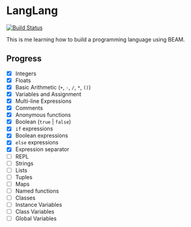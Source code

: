 # LangLang

[![Build Status](https://semaphoreci.com/api/v1/benjamintanweihao/langlang/branches/master/badge.svg)](https://semaphoreci.com/benjamintanweihao/langlang)

This is me learning how to build a programming language using BEAM.

## Progress

- [x] Integers
- [x] Floats
- [x] Basic Arithmetic (`+`, `-`, `/`, `*`, `()`)
- [x] Variables and Assignment
- [x] Multi-line Expressions
- [x] Comments
- [x] Anonymous functions
- [x] Boolean (`true` | `false`)
- [x] `if` expressions
- [x] Boolean expressions
- [x] `else` expressions
- [x] Expression separator
- [ ] REPL
- [ ] Strings
- [ ] Lists
- [ ] Tuples
- [ ] Maps
- [ ] Named functions
- [ ] Classes
- [ ] Instance Variables
- [ ] Class Variables
- [ ] Global Variables
